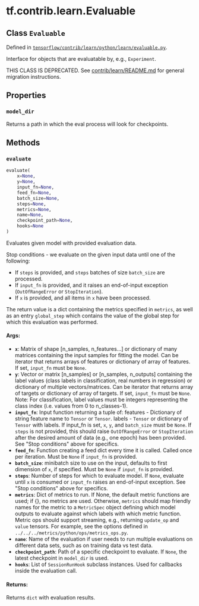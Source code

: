 <div itemscope itemtype="http://developers.google.com/ReferenceObject">
<meta itemprop="name" content="tf.contrib.learn.Evaluable" />
<meta itemprop="path" content="Stable" />
<meta itemprop="property" content="model_dir"/>
<meta itemprop="property" content="evaluate"/>
</div>

# tf.contrib.learn.Evaluable

## Class `Evaluable`





Defined in [`tensorflow/contrib/learn/python/learn/evaluable.py`](https://www.tensorflow.org/code/tensorflow/contrib/learn/python/learn/evaluable.py).

Interface for objects that are evaluatable by, e.g., `Experiment`.

THIS CLASS IS DEPRECATED. See
[contrib/learn/README.md](https://www.tensorflow.org/code/tensorflow/contrib/learn/README.md)
for general migration instructions.

## Properties

<h3 id="model_dir"><code>model_dir</code></h3>

Returns a path in which the eval process will look for checkpoints.



## Methods

<h3 id="evaluate"><code>evaluate</code></h3>

``` python
evaluate(
    x=None,
    y=None,
    input_fn=None,
    feed_fn=None,
    batch_size=None,
    steps=None,
    metrics=None,
    name=None,
    checkpoint_path=None,
    hooks=None
)
```

Evaluates given model with provided evaluation data.

Stop conditions - we evaluate on the given input data until one of the
following:
- If `steps` is provided, and `steps` batches of size `batch_size` are
processed.
- If `input_fn` is provided, and it raises an end-of-input
exception (`OutOfRangeError` or `StopIteration`).
- If `x` is provided, and all items in `x` have been processed.

The return value is a dict containing the metrics specified in `metrics`, as
well as an entry `global_step` which contains the value of the global step
for which this evaluation was performed.

#### Args:

* <b>`x`</b>: Matrix of shape [n_samples, n_features...] or dictionary of many
    matrices
    containing the input samples for fitting the model. Can be iterator that
      returns
    arrays of features or dictionary of array of features. If set,
      `input_fn` must
    be `None`.
* <b>`y`</b>: Vector or matrix [n_samples] or [n_samples, n_outputs] containing the
    label values (class labels in classification, real numbers in
    regression) or dictionary of multiple vectors/matrices. Can be iterator
    that returns array of targets or dictionary of array of targets. If set,
    `input_fn` must be `None`. Note: For classification, label values must
    be integers representing the class index (i.e. values from 0 to
    n_classes-1).
* <b>`input_fn`</b>: Input function returning a tuple of:
    features - Dictionary of string feature name to `Tensor` or `Tensor`.
    labels - `Tensor` or dictionary of `Tensor` with labels.
    If input_fn is set, `x`, `y`, and `batch_size` must be `None`. If
    `steps` is not provided, this should raise `OutOfRangeError` or
    `StopIteration` after the desired amount of data (e.g., one epoch) has
    been provided. See "Stop conditions" above for specifics.
* <b>`feed_fn`</b>: Function creating a feed dict every time it is called. Called
    once per iteration. Must be `None` if `input_fn` is provided.
* <b>`batch_size`</b>: minibatch size to use on the input, defaults to first
    dimension of `x`, if specified. Must be `None` if `input_fn` is
    provided.
* <b>`steps`</b>: Number of steps for which to evaluate model. If `None`, evaluate
    until `x` is consumed or `input_fn` raises an end-of-input exception.
    See "Stop conditions" above for specifics.
* <b>`metrics`</b>: Dict of metrics to run. If None, the default metric functions
    are used; if {}, no metrics are used. Otherwise, `metrics` should map
    friendly names for the metric to a `MetricSpec` object defining which
    model outputs to evaluate against which labels with which metric
    function.
    Metric ops should support streaming, e.g., returning `update_op` and
    `value` tensors. For example, see the options defined in
    `../../../metrics/python/ops/metrics_ops.py`.
* <b>`name`</b>: Name of the evaluation if user needs to run multiple evaluations on
    different data sets, such as on training data vs test data.
* <b>`checkpoint_path`</b>: Path of a specific checkpoint to evaluate. If `None`, the
    latest checkpoint in `model_dir` is used.
* <b>`hooks`</b>: List of `SessionRunHook` subclass instances. Used for callbacks
    inside the evaluation call.


#### Returns:

Returns `dict` with evaluation results.



